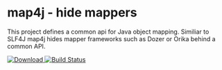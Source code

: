 # map4j - hide mappers

This project defines a common api for Java object mapping. Similiar to SLF4J map4j hides mapper frameworks such as Dozer or Orika behind a common API.

[ ![Download](https://api.bintray.com/packages/saw303/releases/map4j/images/download.svg) ](https://bintray.com/saw303/releases/map4j/_latestVersion)
[![Build Status](https://travis-ci.org/saw303/map4j.svg?branch=master)](https://travis-ci.org/saw303/map4j)
